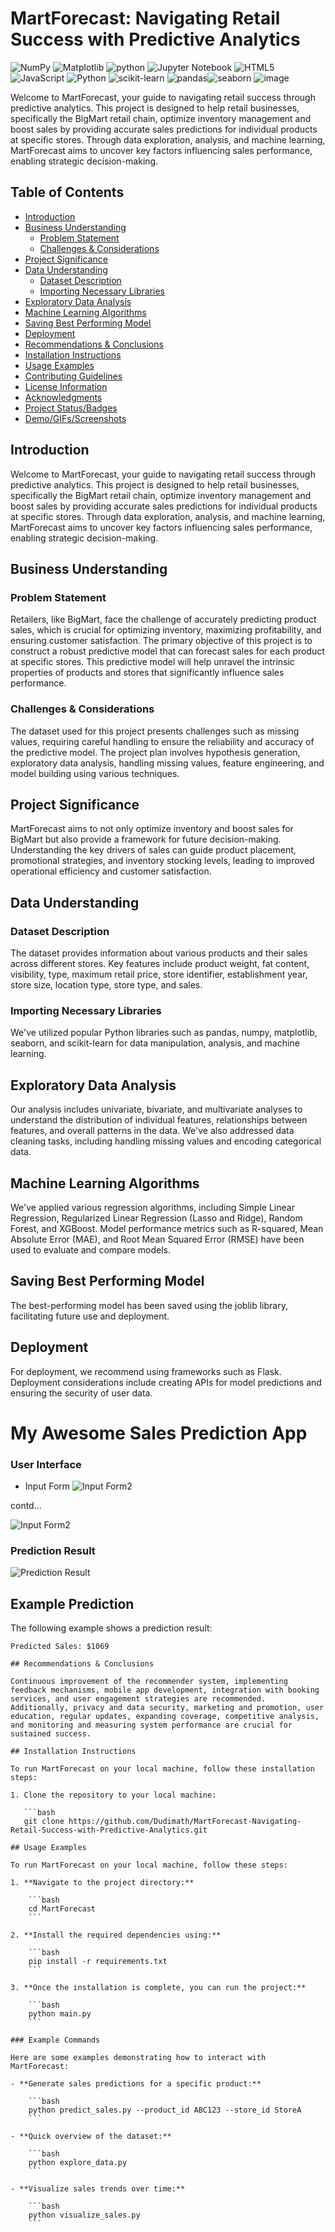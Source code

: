 # MartForecast: Navigating Retail Success with Predictive Analytics
![NumPy](https://img.shields.io/badge/numpy-%23013243.svg?style=for-the-badge&logo=numpy&logoColor=white)  ![Matplotlib](https://img.shields.io/badge/Matplotlib-%23ffffff.svg?style=for-the-badge&logo=Matplotlib&logoColor=black)  ![python](https://img.shields.io/badge/Python-FFD43B?style=for-the-badge&logo=python&logoColor=blue) ![Jupyter Notebook](https://img.shields.io/badge/jupyter-%23FA0F00.svg?style=for-the-badge&logo=jupyter&logoColor=white) ![HTML5](https://img.shields.io/badge/html5-%23E34F26.svg?style=for-the-badge&logo=html5&logoColor=white) ![JavaScript](https://img.shields.io/badge/javascript-%23323330.svg?style=for-the-badge&logo=javascript&logoColor=%23F7DF1E) ![Python](https://img.shields.io/badge/python-3670A0?style=for-the-badge&logo=python&logoColor=ffdd54) ![scikit-learn](https://img.shields.io/badge/scikit--learn-%23F7931E.svg?style=for-the-badge&logo=scikit-learn&logoColor=white)
![pandas](https://img.shields.io/badge/pandas-%23150458.svg?style=for-the-badge&logo=pandas&logoColor=white)![seaborn](https://img.shields.io/badge/seaborn-%23150458.svg?style=for-the-badge&logo=seaborn&logoColor=white)
![image](templates/images/background.jpg)

Welcome to MartForecast, your guide to navigating retail success through predictive analytics. This project is designed to help retail businesses, specifically the BigMart retail chain, optimize inventory management and boost sales by providing accurate sales predictions for individual products at specific stores. Through data exploration, analysis, and machine learning, MartForecast aims to uncover key factors influencing sales performance, enabling strategic decision-making.

## Table of Contents
- [Introduction](#introduction)
- [Business Understanding](#business-understanding)
  - [Problem Statement](#problem-statement)
  - [Challenges & Considerations](#challenges--considerations)
- [Project Significance](#project-significance)
- [Data Understanding](#data-understanding)
  - [Dataset Description](#dataset-description)
  - [Importing Necessary Libraries](#importing-necessary-libraries)
- [Exploratory Data Analysis](#exploratory-data-analysis)
- [Machine Learning Algorithms](#machine-learning-algorithms)
- [Saving Best Performing Model](#saving-best-performing-model)
- [Deployment](#deployment)
- [Recommendations & Conclusions](#recommendations--conclusions)
- [Installation Instructions](#installation-instructions)
- [Usage Examples](#usage-examples)
- [Contributing Guidelines](#contributing-guidelines)
- [License Information](#license-information)
- [Acknowledgments](#acknowledgments)
- [Project Status/Badges](#project-statusbadges)
- [Demo/GIFs/Screenshots](#demogifsscreenshots)

## Introduction

Welcome to MartForecast, your guide to navigating retail success through predictive analytics. This project is designed to help retail businesses, specifically the BigMart retail chain, optimize inventory management and boost sales by providing accurate sales predictions for individual products at specific stores. Through data exploration, analysis, and machine learning, MartForecast aims to uncover key factors influencing sales performance, enabling strategic decision-making.

## Business Understanding

### Problem Statement

Retailers, like BigMart, face the challenge of accurately predicting product sales, which is crucial for optimizing inventory, maximizing profitability, and ensuring customer satisfaction. The primary objective of this project is to construct a robust predictive model that can forecast sales for each product at specific stores. This predictive model will help unravel the intrinsic properties of products and stores that significantly influence sales performance.

### Challenges & Considerations

The dataset used for this project presents challenges such as missing values, requiring careful handling to ensure the reliability and accuracy of the predictive model. The project plan involves hypothesis generation, exploratory data analysis, handling missing values, feature engineering, and model building using various techniques.

## Project Significance

MartForecast aims to not only optimize inventory and boost sales for BigMart but also provide a framework for future decision-making. Understanding the key drivers of sales can guide product placement, promotional strategies, and inventory stocking levels, leading to improved operational efficiency and customer satisfaction.

## Data Understanding

### Dataset Description

The dataset provides information about various products and their sales across different stores. Key features include product weight, fat content, visibility, type, maximum retail price, store identifier, establishment year, store size, location type, store type, and sales.

### Importing Necessary Libraries

We've utilized popular Python libraries such as pandas, numpy, matplotlib, seaborn, and scikit-learn for data manipulation, analysis, and machine learning.

## Exploratory Data Analysis

Our analysis includes univariate, bivariate, and multivariate analyses to understand the distribution of individual features, relationships between features, and overall patterns in the data. We've also addressed data cleaning tasks, including handling missing values and encoding categorical data.

## Machine Learning Algorithms

We've applied various regression algorithms, including Simple Linear Regression, Regularized Linear Regression (Lasso and Ridge), Random Forest, and XGBoost. Model performance metrics such as R-squared, Mean Absolute Error (MAE), and Root Mean Squared Error (RMSE) have been used to evaluate and compare models.

## Saving Best Performing Model

The best-performing model has been saved using the joblib library, facilitating future use and deployment.

## Deployment

For deployment, we recommend using frameworks such as Flask. Deployment considerations include creating APIs for model predictions and ensuring the security of user data.
# My Awesome Sales Prediction App

### User Interface

  - Input Form
![Input Form2](static/images/UI1.PNG)

contd...

![Input Form2](static/images/UI2.PNG)

### Prediction Result
![Prediction Result](static/images/predictions.PNG)

## Example Prediction

The following example shows a prediction result:

```plaintext
Predicted Sales: $1069

## Recommendations & Conclusions

Continuous improvement of the recommender system, implementing feedback mechanisms, mobile app development, integration with booking services, and user engagement strategies are recommended. Additionally, privacy and data security, marketing and promotion, user education, regular updates, expanding coverage, competitive analysis, and monitoring and measuring system performance are crucial for sustained success.

## Installation Instructions

To run MartForecast on your local machine, follow these installation steps:

1. Clone the repository to your local machine:

   ```bash
   git clone https://github.com/Dudimath/MartForecast-Navigating-Retail-Success-with-Predictive-Analytics.git

## Usage Examples

To run MartForecast on your local machine, follow these steps:

1. **Navigate to the project directory:**

    ```bash
    cd MartForecast
    ```

2. **Install the required dependencies using:**

    ```bash
    pip install -r requirements.txt
    ```

3. **Once the installation is complete, you can run the project:**

    ```bash
    python main.py
    ```

### Example Commands

Here are some examples demonstrating how to interact with MartForecast:

- **Generate sales predictions for a specific product:**

    ```bash
    python predict_sales.py --product_id ABC123 --store_id StoreA
    ```

- **Quick overview of the dataset:**

    ```bash
    python explore_data.py
    ```

- **Visualize sales trends over time:**

    ```bash
    python visualize_sales.py
    ```

